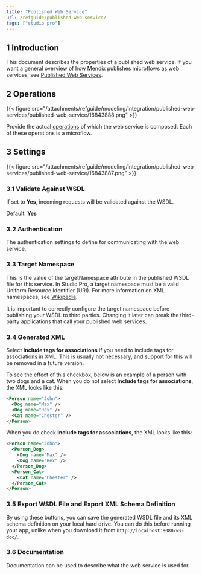 ```yaml
---
title: "Published Web Service"
url: /refguide/published-web-service/
tags: ["studio pro"]
---
```


## 1 Introduction

This document describes the properties of a published web service. If you want a general overview of how Mendix publishes microflows as web services, see [Published Web Services](/refguide/published-web-services/).

## 2 Operations

{{< figure src="/attachments/refguide/modeling/integration/published-web-services/published-web-service/16843888.png" >}}

Provide the actual [operations](/refguide/operations/) of which the web service is composed. Each of these operations is a microflow.

## 3 Settings

{{< figure src="/attachments/refguide/modeling/integration/published-web-services/published-web-service/16843887.png" >}}

### 3.1 Validate Against WSDL

If set to **Yes**, incoming requests will be validated against the WSDL.

Default: **Yes**

### 3.2 Authentication

The authentication settings to define for communicating with the web service.

### 3.3 Target Namespace

This is the value of the targetNamespace attribute in the published WSDL file for this service. In Studio Pro, a target namespace must be a valid Uniform Resource Identifier (URI). For more information on XML namespaces, see [Wikipedia](http://en.wikipedia.org/wiki/XML_namespace).

It is important to correctly configure the target namespace before publishing your WSDL to third parties. Changing it later can break the third-party applications that call your published web services.

### 3.4 Generated XML

Select **Include tags for associations** if you need to include tags for associations in XML. This is usually not necessary, and support for this will be removed in a future version.

To see the effect of this checkbox, below is an example of a person with two dogs and a cat. When you do not select **Include tags for associations**, the XML looks like this:

```xml
<Person name="John">
  <Dog name="Max" />
  <Dog name="Rex" />
  <Cat name="Chester" />
</Person>
```

When you do check **Include tags for associations**, the XML looks like this:

```xml
<Person name="John">
  <Person_Dog>
    <Dog name="Max" />
    <Dog name="Rex" />
  </Person_Dog>
  <Person_Cat>
    <Cat name="Chester" />
  </Person_Cat> 
</Person>
```

### 3.5 Export WSDL File and Export XML Schema Definition

By using these buttons, you can save the generated WSDL file and its XML schema definition on your local hard drive. You can do this before running your app, unlike when you download it from `http://localhost:8080/ws-doc/`.

### 3.6 Documentation

Documentation can be used to describe what the web service is used for.
